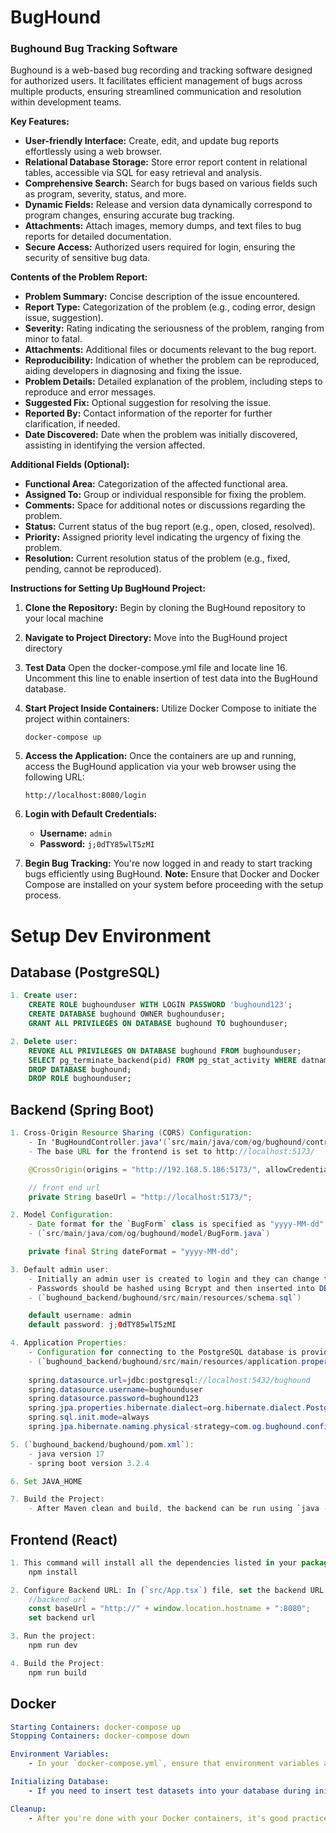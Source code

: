
# BugHound
### Bughound Bug Tracking Software

Bughound is a web-based bug recording and tracking software designed for authorized users. It facilitates efficient management of bugs across multiple products, ensuring streamlined communication and resolution within development teams.


**Key Features:**
- **User-friendly Interface:** Create, edit, and update bug reports effortlessly using a web browser.
- **Relational Database Storage:** Store error report content in relational tables, accessible via SQL for easy retrieval and analysis.
- **Comprehensive Search:** Search for bugs based on various fields such as program, severity, status, and more.
- **Dynamic Fields:** Release and version data dynamically correspond to program changes, ensuring accurate bug tracking.
- **Attachments:** Attach images, memory dumps, and text files to bug reports for detailed documentation.
- **Secure Access:** Authorized users required for login, ensuring the security of sensitive bug data.

**Contents of the Problem Report:**
- **Problem Summary:** Concise description of the issue encountered.
- **Report Type:** Categorization of the problem (e.g., coding error, design issue, suggestion).
- **Severity:** Rating indicating the seriousness of the problem, ranging from minor to fatal.
- **Attachments:** Additional files or documents relevant to the bug report.
- **Reproducibility:** Indication of whether the problem can be reproduced, aiding developers in diagnosing and fixing the issue.
- **Problem Details:** Detailed explanation of the problem, including steps to reproduce and error messages.
- **Suggested Fix:** Optional suggestion for resolving the issue.
- **Reported By:** Contact information of the reporter for further clarification, if needed.
- **Date Discovered:** Date when the problem was initially discovered, assisting in identifying the version affected.

**Additional Fields (Optional):**
- **Functional Area:** Categorization of the affected functional area.
- **Assigned To:** Group or individual responsible for fixing the problem.
- **Comments:** Space for additional notes or discussions regarding the problem.
- **Status:** Current status of the bug report (e.g., open, closed, resolved).
- **Priority:** Assigned priority level indicating the urgency of fixing the problem.
- **Resolution:** Current resolution status of the problem (e.g., fixed, pending, cannot be reproduced).

**Instructions for Setting Up BugHound Project:**
1. **Clone the Repository:** Begin by cloning the BugHound repository to your local machine 

2. **Navigate to Project Directory:** Move into the BugHound project directory

3. **Test Data** Open the docker-compose.yml file and locate line 16. Uncomment this line to enable insertion of test data into the BugHound database.

4. **Start Project Inside Containers:** Utilize Docker Compose to initiate the project within containers:
   ```
   docker-compose up
   ```

5. **Access the Application:** Once the containers are up and running, access the BugHound application via your web browser using the following URL:
   ```
   http://localhost:8080/login
   ```

6. **Login with Default Credentials:**
   - **Username:** ```admin```
   - **Password:** ```j;0dTY85wlT5zMI```

7. **Begin Bug Tracking:** You're now logged in and ready to start tracking bugs efficiently using BugHound.
**Note:** Ensure that Docker and Docker Compose are installed on your system before proceeding with the setup process.

# Setup Dev Environment
## Database (PostgreSQL)
```sql
1. Create user:
    CREATE ROLE bughounduser WITH LOGIN PASSWORD 'bughound123';
    CREATE DATABASE bughound OWNER bughounduser;
    GRANT ALL PRIVILEGES ON DATABASE bughound TO bughounduser;

2. Delete user:
    REVOKE ALL PRIVILEGES ON DATABASE bughound FROM bughounduser;
    SELECT pg_terminate_backend(pid) FROM pg_stat_activity WHERE datname = 'bughound';
    DROP DATABASE bughound;
    DROP ROLE bughounduser;
```

## Backend (Spring Boot)
```java
1. Cross-Origin Resource Sharing (CORS) Configuration:
    - In 'BugHoundController.java'(`src/main/java/com/og/bughound/controller/BugHoundController.java`), CORS is configured to allow requests from a specific frontend IP and port.
    - The base URL for the frontend is set to http://localhost:5173/

    @CrossOrigin(origins = "http://192.168.5.186:5173/", allowCredentials = "true")

    // front end url
    private String baseUrl = "http://localhost:5173/";

2. Model Configuration:
    - Date format for the `BugForm` class is specified as "yyyy-MM-dd".
    - (`src/main/java/com/og/bughound/model/BugForm.java`)

    private final String dateFormat = "yyyy-MM-dd";

3. Default admin user:
    - Initially an admin user is created to login and they can change the password in frontend(admin edits page) and insert users.
    - Passwords should be hashed using Bcrypt and then inserted into DB ([Bcrypt Tool](https://www.browserling.com/tools/bcrypt))
    - (`bughound_backend/bughound/src/main/resources/schema.sql`)

    default username: admin
    default password: j;0dTY85wlT5zMI

4. Application Properties:
    - Configuration for connecting to the PostgreSQL database is provided in `application.properties` 
    - (`bughound_backend/bughound/src/main/resources/application.properties`)
    
    spring.datasource.url=jdbc:postgresql://localhost:5432/bughound
    spring.datasource.username=bughounduser
    spring.datasource.password=bughound123
    spring.jpa.properties.hibernate.dialect=org.hibernate.dialect.PostgreSQLDialect
    spring.sql.init.mode=always
    spring.jpa.hibernate.naming.physical-strategy=com.og.bughound.config.CustomPhysicalNamingStrategy

5. (`bughound_backend/bughound/pom.xml`):
    - java version 17
    - spring boot version 3.2.4

6. Set JAVA_HOME

7. Build the Project:
    - After Maven clean and build, the backend can be run using `java -jar target/bughound-0.0.1-SNAPSHOT.jar`.
```

## Frontend (React)
```javascript
1. This command will install all the dependencies listed in your package.json file.
    npm install

2. Configure Backend URL: In (`src/App.tsx`) file, set the backend URL as follows:
    //backend url
    const baseUrl = "http://" + window.location.hostname + ":8080";
    set backend url

3. Run the project: 
    npm run dev

4. Build the Project:
    npm run build
```

## Docker
```yaml
Starting Containers: docker-compose up
Stopping Containers: docker-compose down

Environment Variables: 
    - In your `docker-compose.yml`, ensure that environment variables are properly set to override the properties in your Spring/Database configurations. These environment variables will be used for database username, password, etc.

Initializing Database: 
    - If you need to insert test datasets into your database during initialization, uncomment the line in your `docker-compose.yml`: (- ./SampleQuery.sql:/docker-entrypoint-initdb.d/SampleQuery.sql)

Cleanup: 
    - After you're done with your Docker containers, it's good practice to delete any unused volumes, images, and containers. You can use Docker commands like `docker volume prune`, `docker image prune`, and `docker container prune` for this purpose.
```
